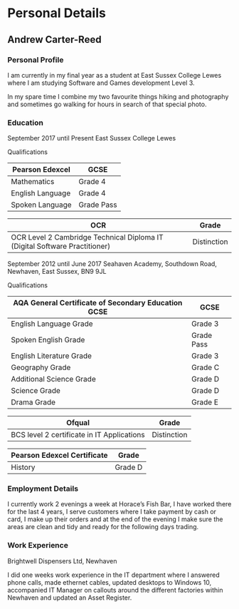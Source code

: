 # Personal Details
## Andrew Carter-Reed

### Personal Profile

I am currently in my final year as a student at East Sussex College Lewes where I am studying Software and Games development Level 3.

In my spare time I combine my two favourite things hiking and photography and sometimes go walking for hours in search of that special photo.

### Education

September 2017 until Present
East Sussex College Lewes

Qualifications

| Pearson Edexcel   | GCSE       |
|-------------------|------------|
| Mathematics       | Grade 4    |
| English Language  | Grade 4    |
| Spoken Language   | Grade Pass |

| OCR                                                                        | Grade       |
|----------------------------------------------------------------------------|-------------|
| OCR Level 2 Cambridge Technical Diploma IT (Digital Software Practitioner) | Distinction |

September 2012 until June 2017
Seahaven Academy, Southdown Road, Newhaven, East Sussex, BN9 9JL

Qualifications

| AQA General Certificate of Secondary Education GCSE | GCSE        |
|-----------------------------------------------------|-------------|
| English Language Grade                              | Grade 3     |
| Spoken English Grade                                | Grade  Pass |
| English Literature Grade                            | Grade 3     |
| Geography Grade                                     | Grade C     |
| Additional Science Grade                            | Grade D     |
| Science Grade                                       | Grade D     |
| Drama Grade                                         | Grade E     |
 
| Ofqual                                     | Grade       |
|--------------------------------------------|-------------|
| BCS level 2 certificate in IT Applications | Distinction |

| Pearson Edexcel Certificate | Grade   |
|-----------------------------|---------|
| History                     | Grade D |

### Employment Details

 I currently work 2 evenings a week at Horace’s Fish Bar, I have worked there for the last 4 years, I serve customers where I take payment by cash or card, I make up their orders and at the end of the evening I make sure the areas are clean and tidy and ready for the following days trading.

### Work Experience

Brightwell Dispensers Ltd, Newhaven

I did one weeks work experience in the IT department where I answered phone calls, made ethernet cables, updated desktops to Windows 10, accompanied IT Manager on callouts around the different factories within Newhaven and updated an Asset Register.



